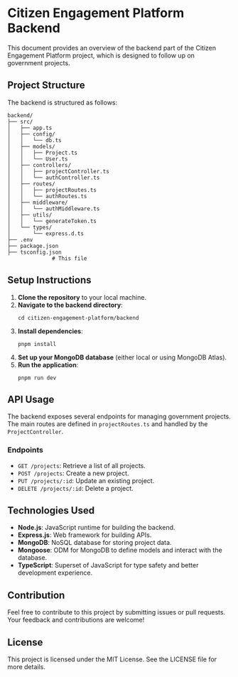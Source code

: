 # Citizen Engagement Platform Backend

This document provides an overview of the backend part of the Citizen Engagement Platform project, which is designed to follow up on government projects.

## Project Structure

The backend is structured as follows:

```
backend/
├── src/
│   ├── app.ts
│   ├── config/
│   │   └── db.ts
│   ├── models/
│   │   ├── Project.ts
│   │   └── User.ts
│   ├── controllers/
│   │   ├── projectController.ts
│   │   └── authController.ts
│   ├── routes/
│   │   ├── projectRoutes.ts
│   │   └── authRoutes.ts
│   ├── middleware/
│   │   └── authMiddleware.ts
│   ├── utils/
│   │   └── generateToken.ts
│   └── types/
│       └── express.d.ts
├── .env
├── package.json
├── tsconfig.json
              # This file
```

## Setup Instructions

1. **Clone the repository** to your local machine.
2. **Navigate to the backend directory**:
   ```
   cd citizen-engagement-platform/backend
   ```
3. **Install dependencies**:
   ```
   pnpm install
   ```
4. **Set up your MongoDB database** (either local or using MongoDB Atlas).
5. **Run the application**:
   ```
   pnpm run dev
   ```

## API Usage

The backend exposes several endpoints for managing government projects. The main routes are defined in `projectRoutes.ts` and handled by the `ProjectController`.

### Endpoints

- `GET /projects`: Retrieve a list of all projects.
- `POST /projects`: Create a new project.
- `PUT /projects/:id`: Update an existing project.
- `DELETE /projects/:id`: Delete a project.

## Technologies Used

- **Node.js**: JavaScript runtime for building the backend.
- **Express.js**: Web framework for building APIs.
- **MongoDB**: NoSQL database for storing project data.
- **Mongoose**: ODM for MongoDB to define models and interact with the database.
- **TypeScript**: Superset of JavaScript for type safety and better development experience.

## Contribution

Feel free to contribute to this project by submitting issues or pull requests. Your feedback and contributions are welcome!

## License

This project is licensed under the MIT License. See the LICENSE file for more details.